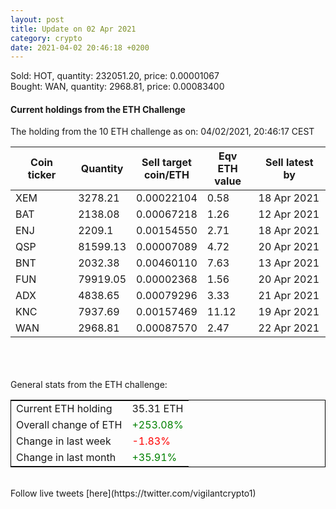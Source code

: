 ```yaml
---
layout: post
title: Update on 02 Apr 2021
category: crypto
date: 2021-04-02 20:46:18 +0200
---
```

<!-- Global site tag (gtag.js) - Google Analytics -->
<script async src="https://www.googletagmanager.com/gtag/js?id=UA-103831149-5"></script>
<script>
  window.dataLayer = window.dataLayer || [];
  function gtag(){dataLayer.push(arguments);}
  gtag('js', new Date());

  gtag('config', 'UA-103831149-5');
</script>
Sold: HOT, quantity:    232051.20, price:   0.00001067<br>Bought: WAN, quantity:      2968.81, price:   0.00083400<br>

#### Current holdings from the ETH Challenge

The holding from the 10 ETH challenge as on: 04/02/2021, 20:46:17 CEST

|Coin ticker|Quantity|Sell target<br>coin/ETH|Eqv ETH<br>value|Sell latest by|
|-----------|--------|-----------|-----------|--------------|
XEM|3278.21|  0.00022104|0.58|18 Apr 2021|
BAT|2138.08|  0.00067218|1.26|12 Apr 2021|
ENJ|2209.1|  0.00154550|2.71|18 Apr 2021|
QSP|81599.13|  0.00007089|4.72|20 Apr 2021|
BNT|2032.38|  0.00460110|7.63|13 Apr 2021|
FUN|79919.05|  0.00002368|1.56|20 Apr 2021|
ADX|4838.65|  0.00079296|3.33|21 Apr 2021|
KNC|7937.69|  0.00157469|11.12|19 Apr 2021|
WAN|2968.81|  0.00087570|2.47|22 Apr 2021|

<br>
<br>
<br>
General stats from the ETH challenge:

<table style="border:1px solid black;margin-left:auto;margin-right:auto;">
	<tbody>
	<tr>
		<td>Current ETH holding</td>
		<td>     35.31 ETH</td>
	</tr>
	<tr>
		<td>Overall change of ETH</td>
		<td><font color="green">+253.08%</font></td>
	</tr>
	<tr>
		<td>Change in last week</td>
		<td><font color="red">-1.83%</font></td>
	</tr>
	<tr>
		<td>Change in last month</td>
		<td><font color="green">+35.91%</font></td>
	</tr>
	</tbody>
</table>

<br>
Follow live tweets [here](https://twitter.com/vigilantcrypto1)
<br>
<br>